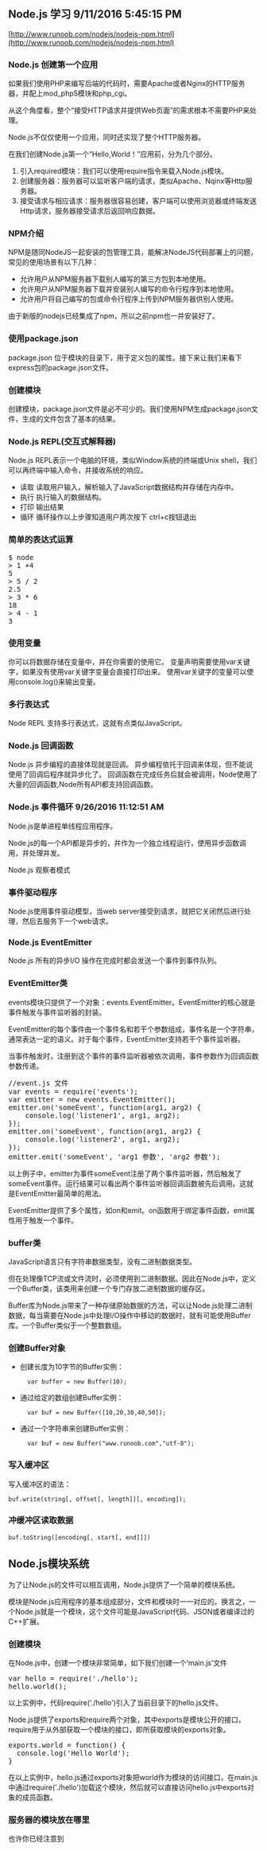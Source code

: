 ## Node.js 学习 9/11/2016 5:45:15 PM 

[http://www.runoob.com/nodejs/nodejs-npm.html](http://www.runoob.com/nodejs/nodejs-npm.html)

### Node.js 创建第一个应用

如果我们使用PHP来编写后端的代码时，需要Apache或者Nginx的HTTP服务器，并配上mod_php5模块和php_cgi。

从这个角度看，整个“接受HTTP请求并提供Web页面”的需求根本不需要PHP来处理。

Node.js不仅仅使用一个应用，同时还实现了整个HTTP服务器。

在我们创建Node.js第一个“Hello,World！”应用前，分为几个部分。

1. 引入required模块：我们可以使用require指令来载入Node.js模块。
2. 创建服务器：服务器可以监听客户端的请求，类似Apache、Nqinx等Http服务器。
3. 接受请求与相应请求：服务器很容易创建，客户端可以使用浏览器或终端发送Http请求，服务器接受请求后返回响应数据。

### NPM介绍

NPM是随同NodeJS一起安装的包管理工具，能解决NodeJS代码部署上的问题，常见的使用场景有以下几种：

- 允许用户从NPM服务器下载别人编写的第三方包到本地使用。
- 允许用户从NPM服务器下载并安装别人编写的命令行程序到本地使用。
- 允许用户将自己编写的包或命令行程序上传到NPM服务器供别人使用。

由于新版的nodejs已经集成了npm，所以之前npm也一并安装好了。

### 使用package.json

package.json 位于模块的目录下，用于定义包的属性。接下来让我们来看下express包的package.json文件。

### 创建模块

创建模块，package.json文件是必不可少的。我们使用NPM生成package.json文件，生成的文件包含了基本的结果。

### Node.js REPL(交互式解释器)

Node.js REPL表示一个电脑的环境，类似Window系统的终端或Unix shell，我们可以再终端中输入命令，并接收系统的响应。

- 读取 读取用户输入，解析输入了JavaScript数据结构并存储在内存中。
- 执行 执行输入的数据结构。
- 打印 输出结果
- 循环 循环操作以上步骤知道用户两次按下 ctrl+c按钮退出

### 简单的表达式运算

<pre>
$ node
> 1 +4
5
> 5 / 2
2.5
> 3 * 6
18
> 4 - 1
3
</pre>

### 使用变量
你可以将数据存储在变量中，并在你需要的使用它。
变量声明需要使用var关键字，如果没有使用var关键字变量会直接打印出来。
使用var关键字的变量可以使用console.log()来输出变量。

### 多行表达式
Node REPL 支持多行表达式，这就有点类似JavaScript。

### Node.js 回调函数
Node.js 异步编程的直接体现就是回调。
异步编程依托于回调来体现，但不能说使用了回调后程序就异步化了。
回调函数在完成任务后就会被调用，Node使用了大量的回调函数,Node所有API都支持回调函数。

### Node.js 事件循环 9/26/2016 11:12:51 AM
 
Node.js是单进程单线程应用程序。

Node.js的每一个API都是异步的，并作为一个独立线程运行，使用异步函数调用，并处理并发。

Node.js 观察者模式 

### 事件驱动程序

Node.js使用事件驱动模型，当web server接受到请求，就把它关闭然后进行处理，然后去服务下一个web请求。

### Node.js EventEmitter

Node.js 所有的异步I/O 操作在完成时都会发送一个事件到事件队列。

### EventEmitter类

events模块只提供了一个对象：events.EventEmitter。EventEmitter的核心就是事件触发与事件监听器的封装。

EventEmitter的每个事件由一个事件名和若干个参数组成，事件名是一个字符串，通常表达一定的语义。对于每个事件，EventEmitter支持若干个事件监听器。

当事件触发时，注册到这个事件的事件监听器被依次调用，事件参数作为回调函数参数传递。

<pre>
//event.js 文件
var events = require('events'); 
var emitter = new events.EventEmitter(); 
emitter.on('someEvent', function(arg1, arg2) { 
	console.log('listener1', arg1, arg2); 
}); 
emitter.on('someEvent', function(arg1, arg2) { 
	console.log('listener2', arg1, arg2); 
}); 
emitter.emit('someEvent', 'arg1 参数', 'arg2 参数'); 
</pre>

以上例子中，emitter为事件someEvent注册了两个事件监听器，然后触发了someEvent事件。运行结果可以看出两个事件监听器回调函数被先后调用。这就是EventEmitter最简单的用法。

EventEmitter提供了多个属性，如on和emit。on函数用于绑定事件函数，emit属性用于触发一个事件。

### buffer类

JavaScript语言只有字符串数据类型，没有二进制数据类型。

但在处理像TCP流或文件流时，必须使用到二进制数据。因此在Node.js中，定义一个Buffer类，该类用来创建一个专门存放二进制数据的缓存区。

Buffer库为Node.js带来了一种存储原始数据的方法，可以让Node.js处理二进制数据，每当需要在Node.js中处理I/O操作中移动的数据时，就有可能使用Buffer库。一个Buffer类似于一个整数数组。

### 创建Buffer对象

- 创建长度为10字节的Buffer实例：

		var buffer = new Buffer(10);

- 通过给定的数组创建Buffer实例：

		var buf = new Buffer([10,20,30,40,50]);

- 通过一个字符串来创建Buffer实例：

		var buf = new Buffer("www.runoob.com","utf-8");

### 写入缓冲区

写入缓冲区的语法：
	
	buf.write(string[, offset[, length]][, encoding]);

### 冲缓冲区读取数据

	buf.toString([encoding[, start[, end]]])

## Node.js模块系统

为了让Node.js的文件可以相互调用，Node.js提供了一个简单的模块系统。

模块是Node.js应用程序的基本组成部分，文件和模块时一一对应的。换言之，一个Node.js就是一个模块，这个文件可能是JavaScript代码、JSON或者编译过的C++扩展。

### 创建模块

在Node.js中，创建一个模块非常简单，如下我们创建一个‘main.js’文件

<pre>
var hello = require('./hello');
hello.world();
</pre>

以上实例中，代码require('./hello')引入了当前目录下的hello.js文件。

Node.js提供了exports和require两个对象，其中exports是模块公开的接口，require用于从外部获取一个模块的接口，即所获取模块的exports对象。

<pre>
exports.world = function() {
  console.log('Hello World');
}
</pre>

在以上实例中，hello.js通过exports对象把world作为模块的访问接口，在main.js中通过require('./hello')加载这个模块，然后就可以直接访问hello.js中exports对象的成员函数。

### 服务器的模块放在哪里

也许你已经注意到